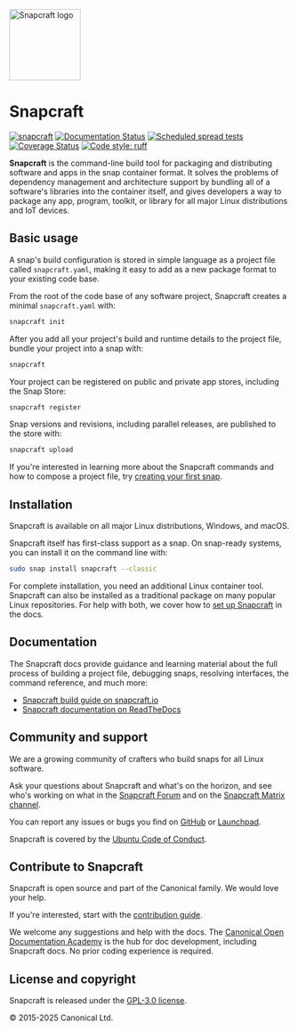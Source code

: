 <img src="https://dashboard.snapcraft.io/site_media/appmedia/2018/04/Snapcraft-logo-bird.png" alt="Snapcraft logo" style="height: 128px; display: block">

# Snapcraft

[![snapcraft](https://snapcraft.io/snapcraft/badge.svg)](https://snapcraft.io/snapcraft)
[![Documentation
Status](https://readthedocs.com/projects/canonical-snapcraft/badge/?version=latest)](https://canonical-snapcraft.readthedocs-hosted.com/en/latest/?badge=latest)
[![Scheduled spread
tests](https://github.com/canonical/snapcraft/actions/workflows/spread-scheduled.yaml/badge.svg?branch=main)](https://github.com/canonical/snapcraft/actions/workflows/spread-scheduled.yaml)
[![Coverage Status][codecov-image]][codecov-url] [![Code style:
ruff](https://img.shields.io/endpoint?url=https://raw.githubusercontent.com/astral-sh/ruff/main/assets/badge/v2.json)](https://github.com/astral-sh/ruff)

**Snapcraft** is the command-line build tool for packaging and distributing software and
apps in the snap container format. It solves the problems of dependency management and
architecture support by bundling all of a software's libraries into the container
itself, and gives developers a way to package any app, program, toolkit, or library for
all major Linux distributions and IoT devices.

## Basic usage

A snap's build configuration is stored in simple language as a project file called
`snapcraft.yaml`, making it easy to add as a new package format to your existing code
base.

From the root of the code base of any software project, Snapcraft creates a minimal
`snapcraft.yaml` with:

```bash
snapcraft init
```

After you add all your project's build and runtime details to the project file, bundle
your project into a snap with:

```bash
snapcraft
```

Your project can be registered on public and private app stores, including the Snap
Store:

```bash
snapcraft register
```

Snap versions and revisions, including parallel releases, are published to the store
with:

```bash
snapcraft upload
```

If you're interested in learning more about the Snapcraft commands and how to compose a
project file, try [creating your first
snap](https://snapcraft.io/docs/create-a-new-snap).

## Installation

Snapcraft is available on all major Linux distributions, Windows, and macOS.

Snapcraft itself has first-class support as a snap. On snap-ready systems, you can install it on the command line with:

```bash
sudo snap install snapcraft --classic
```

For complete installation, you need an additional Linux container tool. Snapcraft can
also be installed as a traditional package on many popular Linux repositories. For help
with both, we cover how to [set up
Snapcraft](https://canonical-snapcraft.readthedocs-hosted.com/en/stable/howto/set-up-snapcraft)
in the docs.

## Documentation

The Snapcraft docs provide guidance and learning material about the full process of
building a project file, debugging snaps, resolving interfaces, the command reference,
and much more:

- [Snapcraft build guide on snapcraft.io](https://snapcraft.io/docs)
- [Snapcraft documentation on
  ReadTheDocs](https://canonical-snapcraft.readthedocs-hosted.com/en/stable/)

## Community and support

We are a growing community of crafters who build snaps for all Linux software.

Ask your questions about Snapcraft and what's on the horizon, and see who's working on
what in the [Snapcraft Forum](https://forum.snapcraft.io) and on the [Snapcraft Matrix
channel](https://matrix.to/#/#snapcraft:ubuntu.com).

You can report any issues or bugs you find on
[GitHub](https://github.com/canonical/snapcraft/issues) or
[Launchpad](https://bugs.launchpad.net/snapcraft/+filebug).

Snapcraft is covered by the [Ubuntu Code of
Conduct](https://ubuntu.com/community/ethos/code-of-conduct).

## Contribute to Snapcraft

Snapcraft is open source and part of the Canonical family. We would love your help.

If you're interested, start with the [contribution guide](HACKING.md).

We welcome any suggestions and help with the docs. The [Canonical Open Documentation
Academy](https://github.com/canonical/open-documentation-academy) is the hub for doc
development, including Snapcraft docs. No prior coding experience is required.

## License and copyright

Snapcraft is released under the [GPL-3.0 license](LICENSE).

© 2015-2025 Canonical Ltd.

[codecov-image]: https://codecov.io/github/canonical/snapcraft/coverage.svg?branch=master
[codecov-url]: https://codecov.io/github/canonical/snapcraft?branch=master
